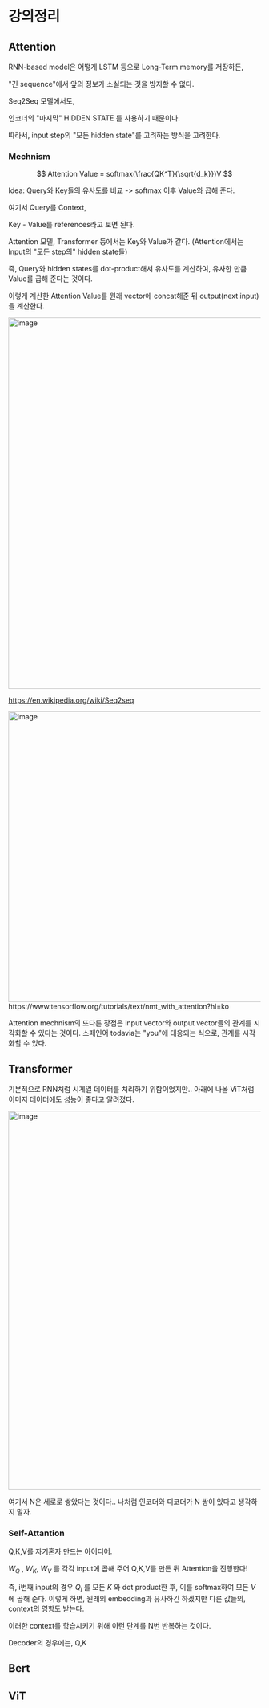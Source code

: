 # 강의정리

## Attention

RNN-based model은 어떻게 LSTM 등으로 Long-Term memory를 저장하든,

"긴 sequence"에서 앞의 정보가 소실되는 것을 방지할 수 없다.

Seq2Seq 모델에서도,

인코더의 "마지막" HIDDEN STATE 를 사용하기 때문이다.

따라서, input step의 "모든 hidden state"를 고려하는 방식을 고려한다.

### Mechnism

$$ Attention Value = softmax(\frac{QK^T}{\sqrt{d_k}})V $$

Idea: Query와 Key들의 유사도를 비교 -> softmax 이후 Value와 곱해 준다.

여기서 Query를 Context,

Key - Value를 references라고 보면 된다.

Attention 모델, Transformer 등에서는 Key와 Value가 같다. (Attention에서는 Input의 "모든 step의" hidden state들)

즉, Query와 hidden states를 dot-product해서 유사도를 계산하여, 유사한 만큼 Value를 곱해 준다는 것이다.

이렇게 계산한 Attention Value를 원래 vector에 concat해준 뒤 output(next input)을 계산한다.

<img width="953" height="740" alt="image" src="https://github.com/user-attachments/assets/05c4c0ff-0f02-4da5-a867-763e60160c62" />

https://en.wikipedia.org/wiki/Seq2seq

<img width="655" height="579" alt="image" src="https://github.com/user-attachments/assets/02b56c59-d316-459b-9fc5-9f736310dbc9" />
https://www.tensorflow.org/tutorials/text/nmt_with_attention?hl=ko

Attention mechnism의 또다른 장점은 input vector와 output vector들의 관계를 시각화할 수 있다는 것이다. 스페인어 todavia는 "you"에 대응되는 식으로, 관계를 시각화할 수 있다.

## Transformer

기본적으로 RNN처럼 시계열 데이터를 처리하기 위함이었지만.. 아래에 나올 ViT처럼 이미지 데이터에도 성능이 좋다고 알려졌다.

<img width="510" height="754" alt="image" src="https://github.com/user-attachments/assets/eba655c8-eb37-44b8-9f2d-90d7a104454f" />

여기서 N은 세로로 쌓았다는 것이다.. 나처럼 인코더와 디코더가 N 쌍이 있다고 생각하지 말자.

### Self-Attantion

Q,K,V를 자기혼자 만드는 아이디어.

$W_Q$ , $W_K$, $W_V$ 를 각각 input에 곱해 주어 Q,K,V를 만든 뒤 Attention을 진행한다!

즉, i번째 input의 경우 $Q_i$ 를 모든 $K$ 와 dot product한 후, 이를 softmax하여 모든 $V$ 에 곱해 준다. 이렇게 하면, 원래의 embedding과 유사하긴 하겠지만 다른 값들의, context의 영항도 받는다.

이러한 context를 학습시키기 위해 이런 단계를 N번 반복하는 것이다.

Decoder의 경우에는, Q,K

## Bert

## ViT
